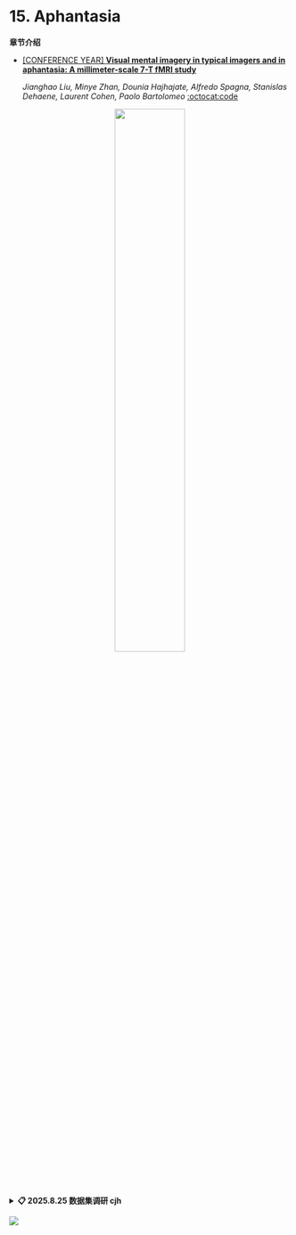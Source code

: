 # 15. Aphantasia

**章节介绍**

- [[CONFERENCE YEAR] **Visual mental imagery in typical imagers and in aphantasia: A millimeter-scale 7-T fMRI study**](/path-to-paper)
  
  *Jianghao Liu, Minye Zhan, Dounia Hajhajate, Alfredo Spagna, Stanislas Dehaene, Laurent Cohen, Paolo Bartolomeo* [:octocat:code](https://osf.io/v8u4k/)

<div align="center">
  <img src="https://github.com/user-attachments/assets/your-image-asset-id" width="50%">
</div>

<details close>
<summary><b>📋 2025.8.25 数据集调研 cjh</b></summary>
<img width="1179" height="627" alt="image" src="https://github.com/user-attachments/assets/aca60887-5ced-4f8b-aa76-c3a5ac6a705d" />

</details>

[![](https://capsule-render.vercel.app/api?type=waving&height=200&color=0:0F172A,65:4F46E5,100:22D3EE&text=Click%20and%20Back%20to%20Content&section=footer&fontSize=30&fontAlignY=65&fontColor=FFFFFF)](../README.md)
